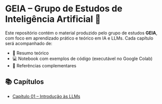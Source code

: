 # GEIA – Grupo de Estudos de Inteligência Artificial 🤖

Este repositório contém o material produzido pelo grupo de estudos **GEIA**, com foco em aprendizado prático e teórico em IA e LLMs. Cada capítulo será acompanhado de:
- 📄 Resumo teórico
- 💻 Notebook com exemplos de código (executável no Google Colab)
- 🔗 Referências complementares

## 📚 Capítulos

- [Capítulo 01 – Introdução às LLMs](Capitulo_01/resumo.md)

